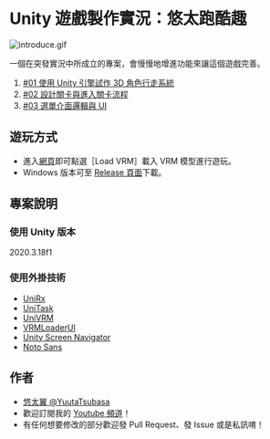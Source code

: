 # Unity 遊戲製作實況：悠太跑酷趣

![introduce.gif](introduce.gif)

一個在突發實況中所成立的專案，會慢慢地增進功能來讓這個遊戲完善。

1. [#01 使用 Unity 引擎試作 3D 角色行走系統](https://yutaii.run/v/57)
2. [#02 設計關卡與進入關卡流程](https://yutaii.run/v/63)
3. [#03 選單介面邏輯與 UI](https://yutaii.run/v/69)

## 遊玩方式
- 進入[網頁](https://yuuta-tsubasa.studio/VRMRushGame/)即可點選［Load VRM］載入 VRM 模型進行遊玩。
- Windows 版本可至 [Release 頁面](https://github.com/YuutaTsubasa/VRMRushGame/releases)下載。

## 專案說明

### 使用 Unity 版本
2020.3.18f1

### 使用外掛技術
- [UniRx](https://github.com/neuecc/UniRx)
- [UniTask](https://github.com/Cysharp/UniTask)
- [UniVRM](https://github.com/vrm-c/UniVRM)
- [VRMLoaderUI](https://github.com/m2wasabi/VRMLoaderUI)
- [Unity Screen Navigator](https://github.com/Haruma-K/UnityScreenNavigator)
- [Noto Sans](https://fonts.google.com/noto/specimen/Noto+Sans+TC)

## 作者
- [悠太翼 @YuutaTsubasa](http://yutaii.run/twitter)
- 歡迎訂閱我的 [Youtube 頻道](http://yutaii.run/youtube)！
- 有任何想要修改的部分歡迎發 Pull Request、發 Issue 或是私訊唷！